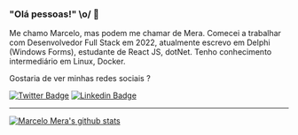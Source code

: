 ### "Olá pessoas!" \o/ 👋

Me chamo Marcelo, mas podem me chamar de Mera. Comecei a trabalhar com Desenvolvedor Full Stack em 2022, atualmente escrevo em Delphi (Windows Forms), estudante de React JS, dotNet.
Tenho conhecimento intermediário em Linux, Docker.

Gostaria de ver minhas redes sociais ?

<!--[![Youtube Badge](https://img.shields.io/badge/-Youtube-FF0000?style=flat-square&labelColor=FF0000&logo=youtube&logoColor=white&link=https://youtube.com/c/marcelomera)](https://youtube.com/c/marcelomera) -->
[![Twitter Badge](https://img.shields.io/badge/-Twitter-1ca0f1?style=flat-square&labelColor=1ca0f1&logo=twitter&logoColor=white&link=https://x.com/marcelohmera)](https://x.com/marcelohmera)
[![Linkedin Badge](https://img.shields.io/badge/-LinkedIn-blue?style=flat-square&logo=Linkedin&logoColor=white&link=https://www.linkedin.com/in/marcelomera)](https://www.linkedin.com/in/marcelomera)

____

[![Marcelo Mera's github stats](https://github-readme-stats.vercel.app/api?username=marcelomera&theme=dark&show_icons=true&count_private=true)](https://github.com/marcelomera)
<!--
**marcelomera/marcelomera** is a ✨ _special_ ✨ repository because its `README.md` (this file) appears on your GitHub profile.

Here are some ideas to get you started:

- 🔭 I’m currently working on ...
- 🌱 I’m currently learning ...
- 👯 I’m looking to collaborate on ...
- 🤔 I’m looking for help with ...
- 💬 Ask me about ...
- 📫 How to reach me: ...
- 😄 Pronouns: ...
- ⚡ Fun fact: ...
-->
